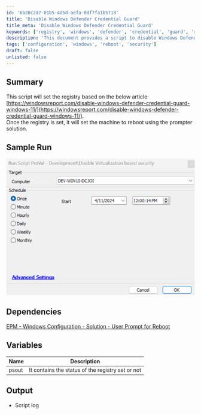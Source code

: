 ```yaml
---
id: '6b28c2d7-01b5-4d5d-aefa-0df7fa1b5718'
title: 'Disable Windows Defender Credential Guard'
title_meta: 'Disable Windows Defender Credential Guard'
keywords: ['registry', 'windows', 'defender', 'credential', 'guard', 'reboot']
description: 'This document provides a script to disable Windows Defender Credential Guard by modifying the registry settings as outlined in a referenced article. It includes a sample run, dependencies, and variable descriptions, ensuring a comprehensive understanding of the script operation and its output.'
tags: ['configuration', 'windows', 'reboot', 'security']
draft: false
unlisted: false
---
```

## Summary

This script will set the registry based on the below article:  
[https://windowsreport.com/disable-windows-defender-credential-guard-windows-11/](https://windowsreport.com/disable-windows-defender-credential-guard-windows-11/).  
Once the registry is set, it will set the machine to reboot using the prompter solution.

## Sample Run

![Sample Run](../../static/img/Disable-Virtualization-based-security/image_1.png)

## Dependencies

[EPM - Windows Configuration - Solution - User Prompt for Reboot](https://proval.itglue.com/DOC-5078775-9088563)

## Variables

| Name  | Description                                    |
|-------|------------------------------------------------|
| psout | It contains the status of the registry set or not |

## Output

- Script log







